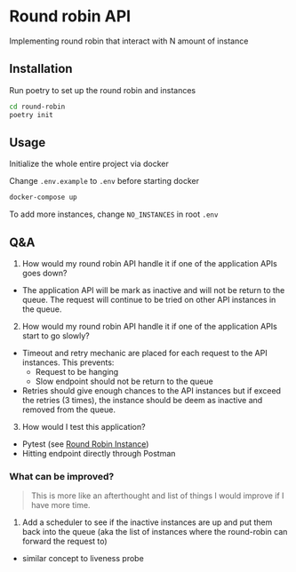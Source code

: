 # Round robin API

Implementing round robin that interact with N amount of instance

## Installation

Run poetry to set up the round robin and instances

```bash
cd round-robin
poetry init
```

## Usage
Initialize the whole entire project via docker 

Change `.env.example` to `.env` before starting docker
```bash
docker-compose up
```

To add more instances, change `NO_INSTANCES` in root `.env`

## Q&A
1. How would my round robin API handle it if one of the application APIs goes down?
* The application API will be mark as inactive and will not be return to the queue. The request will continue to be tried on other API instances in the queue. 
2. How would my round robin API handle it if one of the application APIs start to go slowly? 
* Timeout and retry mechanic are placed for each request to the API instances. This prevents:
    * Request to be hanging 
    * Slow endpoint should not be return to the queue
* Retries should give enough chances to the API instances but if exceed the retries (3 times), the instance should be deem as inactive and removed from the queue. 
3. How would I test this application?
* Pytest (see [Round Robin Instance](./round-robin/robin/README.md))
* Hitting endpoint directly through Postman

### What can be improved?
> This is more like an afterthought and list of things I would improve if I have more time.
1. Add a scheduler to see if the inactive instances are up and put them back into the queue (aka the list of instances where the round-robin can forward the request to)
* similar concept to liveness probe 